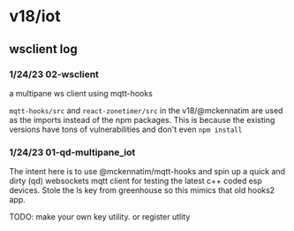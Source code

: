 # v18/iot 

## wsclient log
### 1/24/23 02-wsclient
a multipane ws client using mqtt-hooks 

`mqtt-hooks/src` and `react-zonetimer/src` in the v18/@mckennatim are used as the imports instead of the npm packages. This is because the existing versions have tons of vulnerabilities and don't even `npm install`

### 1/24/23 01-qd-multipane_iot

The intent here is to use @mckennatim/mqtt-hooks and spin up a quick and dirty (qd) websockets mqtt client for testing the latest c++ coded esp devices. Stole the ls key from greenhouse so this mimics that old hooks2 app.

TODO: make your own key utility. or register utlity

